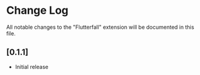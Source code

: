 # Change Log

All notable changes to the "Flutterfall" extension will be documented in this file.

## [0.1.1]

- Initial release